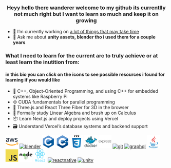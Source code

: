 <h3 align="center">Heyy hello there wanderer welcome to my github its currentlly not much right but I want to learn so much and keep it on growing </h3>

- 🔭 I’m currently working on [a lot of things that may take time](#)  
- 💬 Ask me about **unity assets, blender tho i used them for a couple years**



<h3 align="left"> What I need to learn for the current arc to truly achieve or at least learn the inutition from:</h3>
<p align="left">
  <h4> in this bio you can click on the icons to see possible resources i found for learning if you would like </h4>
<ul>
  <li>🧠 C++, Object-Oriented Programming, and using C++ for embedded systems like Raspberry Pi</li>
  <li>⚙️ CUDA fundamentals for parallel programming</li>
  <li>🧱 Three.js and React Three Fiber for 3D in the browser</li>
  <li>📐 Formally study Linear Algebra and brush up on Calculus</li>
  <li>📦 Learn Next.js and deploy projects using Vercel</li>
  <li>🗃️ Understand Vercel’s database systems and backend support</li>
</ul>
  <a href="https://aws.amazon.com" target="_blank"><img src="https://raw.githubusercontent.com/devicons/devicon/master/icons/amazonwebservices/amazonwebservices-original-wordmark.svg" alt="aws" width="40" height="40"/></a>
  <a href="https://www.blender.org/" target="_blank"><img src="https://download.blender.org/branding/community/blender_community_badge_white.svg" alt="blender" width="40" height="40"/></a>
  <a href="https://www.cprogramming.com/" target="_blank"><img src="https://raw.githubusercontent.com/devicons/devicon/master/icons/c/c-original.svg" alt="c" width="40" height="40"/></a>
  <a href="https://www.studyplan.dev/intro-to-programming/objects-and-variables" target="_blank"><img src="https://raw.githubusercontent.com/devicons/devicon/master/icons/cplusplus/cplusplus-original.svg" alt="cplusplus" width="40" height="40"/></a>
  <a href="https://www.w3schools.com/css/" target="_blank"><img src="https://raw.githubusercontent.com/devicons/devicon/master/icons/css3/css3-original-wordmark.svg" alt="css3" width="40" height="40"/></a>
  <a href="https://www.docker.com/" target="_blank"><img src="https://raw.githubusercontent.com/devicons/devicon/master/icons/docker/docker-original-wordmark.svg" alt="docker" width="40" height="40"/></a>
  <a href="https://expressjs.com" target="_blank"><img src="https://raw.githubusercontent.com/devicons/devicon/master/icons/express/express-original-wordmark.svg" alt="express" width="40" height="40"/></a>
  <a href="https://git-scm.com/" target="_blank"><img src="https://www.vectorlogo.zone/logos/git-scm/git-scm-icon.svg" alt="git" width="40" height="40"/></a>
  <a href="https://graphql.org" target="_blank"><img src="https://www.vectorlogo.zone/logos/graphql/graphql-icon.svg" alt="graphql" width="40" height="40"/></a>
  <a href="https://www.java.com" target="_blank"><img src="https://raw.githubusercontent.com/devicons/devicon/master/icons/java/java-original.svg" alt="java" width="40" height="40"/></a>
  <a href="https://developer.mozilla.org/en-US/docs/Web/JavaScript" target="_blank"><img src="https://raw.githubusercontent.com/devicons/devicon/master/icons/javascript/javascript-original.svg" alt="javascript" width="40" height="40"/></a>
  <a href="https://nodejs.org" target="_blank"><img src="https://raw.githubusercontent.com/devicons/devicon/master/icons/nodejs/nodejs-original-wordmark.svg" alt="nodejs" width="40" height="40"/></a>
  <a href="https://reactjs.org/" target="_blank"><img src="https://raw.githubusercontent.com/devicons/devicon/master/icons/react/react-original-wordmark.svg" alt="react" width="40" height="40"/></a>
  <a href="https://reactnative.dev/" target="_blank"><img src="https://reactnative.dev/img/header_logo.svg" alt="reactnative" width="40" height="40"/></a>
  <a href="https://www.youtube.com/@mixandjam" target="_blank"><img src="https://www.vectorlogo.zone/logos/unity3d/unity3d-icon.svg" alt="unity" width="40" height="40"/></a>
</p>
